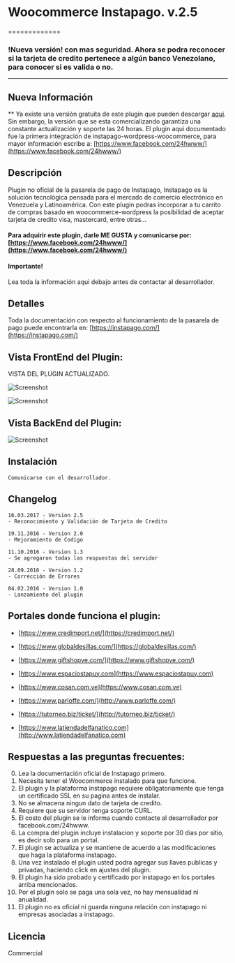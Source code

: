 # Woocommerce Instapago. v.2.5 
=============
### !Nueva versión! con mas seguridad. Ahora se podra reconocer si la tarjeta de credito pertenece a algún banco Venezolano, para conocer si es valida o no.

---

## Nueva Información
** Ya existe una versión gratuita de este plugin que pueden descargar [aqui](https://wordpress.org/plugins-wp/instapago/). Sin embargo, la versión que se esta comercializando garantiza una constante actualización y soporte las 24 horas. El plugin aqui documentado fue la primera integración de instapago-wordpress-woocommerce, para mayor información escribe a: [https://www.facebook.com/24hwww/](https://www.facebook.com/24hwww/)

## Descripción

Plugin no oficial de la pasarela de pago de Instapago, Instapago es la solución tecnológica pensada para el mercado de comercio electrónico en Venezuela y Latinoamérica. Con este plugin podras incorporar a tu carrito de compras basado en woocommerce-wordpress la posibilidad de aceptar tarjeta de credito visa, mastercard, entre otras... 

#### Para adquirir este plugin, darle ME GUSTA y comunicarse por: [https://www.facebook.com/24hwww/](https://www.facebook.com/24hwww/)

#### Importante!
Lea toda la información aqui debajo antes de contactar al desarrollador.

## Detalles

Toda la documentación con respecto al funcionamiento de la pasarela de pago puede encontrarla en:
[https://instapago.com/](https://instapago.com/)

## Vista FrontEnd del Plugin:

VISTA DEL PLUGIN ACTUALIZADO.

![Screenshot](https://dl.dropboxusercontent.com/u/1196814/%4024hwww/plugin-woocommerce-instapago-nuevo.png "Plugin Actualizado")

![Screenshot](https://dl.dropboxusercontent.com/u/1196814/%4024hwww/screenshot-github-wc-instapago.png "Optional Title")

## Vista BackEnd del Plugin:

![Screenshot](https://dl.dropboxusercontent.com/u/1196814/%4024hwww/vista-backend-plugin-wp.jpg "Optional Title")

## Instalación


    Comunicarse con el desarrollador.


## Changelog

```
16.03.2017 - Version 2.5
- Reconocimiento y Validación de Tarjeta de Credito

19.11.2016 - Version 2.0
- Mejoramiento de Codigo

11.10.2016 - Version 1.3
- Se agregaron todas las respuestas del servidor

28.09.2016 - Version 1.2
- Corrección de Errores

04.02.2016 - Version 1.0
- Lanzamiento del plugin
```

## Portales donde funciona el plugin:

* [https://www.credimport.net/](https://credimport.net/)

* [https://www.globaldesillas.com/](https://globaldesillas.com/)

* [https://www.giftshopve.com/](https://www.giftshopve.com/)
 
* [https://www.espaciostapuy.com](https://www.espaciostapuy.com)

* [https://www.cosan.com.ve](https://www.cosan.com.ve)

* [https://www.parloffe.com/](http://www.parloffe.com/)

* [https://tutorneo.biz/ticket/](http://tutorneo.biz/ticket/)

* [https://www.latiendadelfanatico.com](http://www.latiendadelfanatico.com)

## Respuestas a las preguntas frecuentes:

0. Lea la documentación oficial de Instapago primero.
1. Necesita tener el Woocommerce instalado para que funcione.
2. El plugin y la plataforma instapago requiere obligatoriamente que tenga un certificado SSL en su pagina antes de instalar.
3. No se almacena ningun dato de tarjeta de credito.
4. Requiere que su servidor tenga soporte CURL.
5. El costo del plugin se le informa cuando contacte al desarrollador por facebook.com/24hwww.
6. La compra del plugin incluye instalacion y soporte por 30 dias por sitio, es decir solo para un portal.
7. El plugin se actualiza y se mantiene de acuerdo a las modificaciones que haga la plataforma instapago.
8. Una vez instalado el plugin usted podra agregar sus llaves publicas y privadas, haciendo click en ajustes del plugin.
9. El plugin ha sido probado y certificado por instapago en los portales arriba mencionados.
10. Por el plugin solo se paga una sola vez, no hay mensualidad ni anualidad.
11. El plugin no es oficial ni guarda ninguna relación con instapago ni empresas asociadas a instapago.

## Licencia

Commercial
